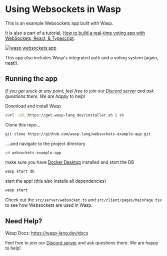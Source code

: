 # Using Websockets in Wasp

This is an example Websockets app built with Wasp.

It is also a part of a tutorial, [How to build a real-time voting app with WebSockets, React, & Typescript](https://wasp-lang.dev/blog/2023/08/09/build-real-time-voting-app-websockets-react-typescript).

[![wasp websockets app](image.png)](https://www.youtube.com/watch?v=Twy-2P0Co6M)

This app also includes Wasp's integrated auth and a voting system (again, neat!).

## Running the app

_If you get stuck at any point, feel free to join our [Discord server](https://discord.gg/rzdnErX) and ask questions there. We are happy to help!_

Download and install Wasp

```bash
curl -sSL https://get.wasp-lang.dev/installer.sh | sh
```

Clone this repo...

```bash
git clone https://github.com/wasp-lang/websockets-example-app.git
```

....and navigate to the project directory

```bash
cd websockets-example-app
```

make sure you have [Docker Desktop](https://www.docker.com/products/docker-desktop/) installed and start the DB

```bash
wasp start db
```

start the app! (this also installs all dependencies)

```bash
wasp start
```

Check out the `src/server/websocket.ts` and `src/client/pages/MainPage.tsx` to see how Websockets are used in Wasp.

## Need Help?

Wasp Docs: https://wasp-lang.dev/docs

Feel free to join our [Discord server](https://discord.gg/rzdnErX) and ask questions there. We are happy to help!
